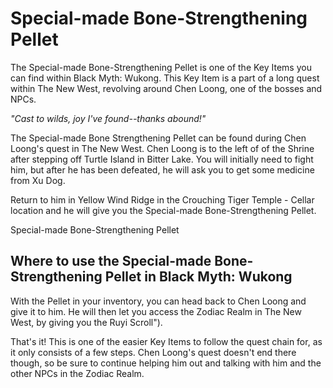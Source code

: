 # Special-made Bone-Strengthening Pellet

The Special-made Bone-Strengthening Pellet is one of the Key Items you can find within Black Myth: Wukong. This Key Item is a part of a long quest within The New West, revolving around Chen Loong, one of the bosses and NPCs. 

_"Cast to wilds, joy I've found--thanks abound!"_

The Special-made Bone Strengthening Pellet can be found during Chen Loong's quest in The New West. Chen Loong is to the left of of the Shrine after stepping off Turtle Island in Bitter Lake. You will initially need to fight him, but after he has been defeated, he will ask you to get some medicine from Xu Dog. 

Return to him in Yellow Wind Ridge in the Crouching Tiger Temple - Cellar location and he will give you the Special-made Bone-Strengthening Pellet. 

Special-made Bone-Strengthening Pellet

## Where to use the Special-made Bone-Strengthening Pellet in Black Myth: Wukong

With the Pellet in your inventory, you can head back to Chen Loong and give it to him. He will then let you access the Zodiac Realm in The New West, by giving you the Ruyi Scroll"). 

That's it! This is one of the easier Key Items to follow the quest chain for, as it only consists of a few steps. Chen Loong's quest doesn't end there though, so be sure to continue helping him out and talking with him and the other NPCs in the Zodiac Realm.